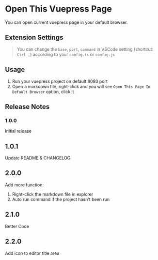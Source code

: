 # Open This Vuepress Page

You can open current vuepress page in your default browser.

## Extension Settings

> You can change the `base`, `port`, `command` in VSCode setting (shortcut: `Ctrl ,`) according to your `config.ts` or `config.js`

## Usage
1. Run your vuepress project on default 8080 port
2. Open a markdown file, right-click and you will see `Open This Page In Default Browser` option, click it

## Release Notes

### 1.0.0

Initial release

## 1.0.1

Update README & CHANGELOG

## 2.0.0

Add more function:
1. Right-click the markdown file in explorer
2. Auto run command if the project hasn't been run

## 2.1.0

Better Code

## 2.2.0

Add icon to editor title area